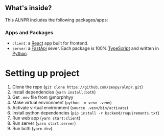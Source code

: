 ## What's inside?

This ALNPR includes the following packages/apps:

### Apps and Packages

- `client`: a [React](https://reactjs.org/) app built for frontend.
- `server`: a [FastApi](https://fastapi.tiangolo.com/) sever.
  Each package is 100% [TypeScript](https://www.typescriptlang.org/) and written in [Python](https://python.org/).

# Setting up project

1. Clone the repo (`git clone https://github.com/zexpy/alnpr.git`)
2. Install dependencies (`yarn install:both`)
3. Get `.env` file from @morphhyy
4. Make virtual environment (`python -m venv .venv`)
5. Activate virtual environment (`source .venv/bin/activate`)
6. Install python dependencies (`pip install -r backend/requirements.txt`)
7. Run web app (`yarn start:client`)
8. Run server (`yarn start:server`)
9. Run both (`yarn dev`)
